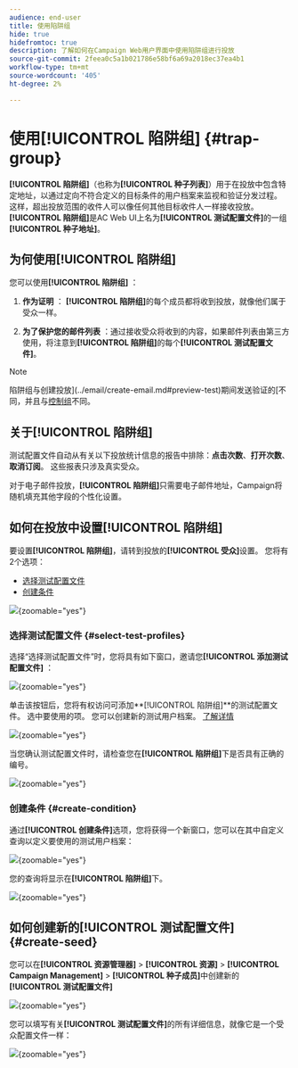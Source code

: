 ```yaml
---
audience: end-user
title: 使用陷阱组
hide: true
hidefromtoc: true
description: 了解如何在Campaign Web用户界面中使用陷阱组进行投放
source-git-commit: 2feea0c5a1b021786e58bf6a69a2018ec37ea4b1
workflow-type: tm+mt
source-wordcount: '405'
ht-degree: 2%

---
```


# 使用&#x200B;**[!UICONTROL 陷阱组]** {#trap-group}

**[!UICONTROL 陷阱组]**（也称为&#x200B;**[!UICONTROL 种子列表]**）用于在投放中包含特定地址，以通过定向不符合定义的目标条件的用户档案来监视和验证分发过程。 这样，超出投放范围的收件人可以像任何其他目标收件人一样接收投放。
**[!UICONTROL 陷阱组]**&#x200B;是AC Web UI上名为&#x200B;**[!UICONTROL 测试配置文件]**&#x200B;的一组&#x200B;**[!UICONTROL 种子地址]**。

## 为何使用&#x200B;**[!UICONTROL 陷阱组]**

您可以使用&#x200B;**[!UICONTROL 陷阱组]** ：

1. **作为证明** ： **[!UICONTROL 陷阱组]**&#x200B;的每个成员都将收到投放，就像他们属于受众一样。


1. **为了保护您的邮件列表** ：通过接收受众将收到的内容，如果邮件列表由第三方使用，将注意到&#x200B;**[!UICONTROL 陷阱组]**&#x200B;的每个&#x200B;**[!UICONTROL 测试配置文件]**。

>[!NOTE]
>
>陷阱组与创建投放](../email/create-email.md#preview-test)期间发送验证的[不同，并且与[控制组](control-group.md)不同。


## 关于&#x200B;**[!UICONTROL 陷阱组]**

测试配置文件自动从有关以下投放统计信息的报告中排除：**点击次数**、**打开次数**、**取消订阅**。 这些报表只涉及真实受众。

对于电子邮件投放，**[!UICONTROL 陷阱组]**&#x200B;只需要电子邮件地址，Campaign将随机填充其他字段的个性化设置。

## 如何在投放中设置&#x200B;**[!UICONTROL 陷阱组]**

要设置&#x200B;**[!UICONTROL 陷阱组]**，请转到投放的&#x200B;**[!UICONTROL 受众]**&#x200B;设置。 您将有2个选项：
- [选择测试配置文件](#select-test-profile)
- [创建条件](#create-condition)

![](assets/trap-group.png){zoomable="yes"}

### 选择测试配置文件 {#select-test-profiles}

选择“选择测试配置文件”时，您将具有如下窗口，邀请您&#x200B;**[!UICONTROL 添加测试配置文件]** ：

![](assets/trap-no-test-profile.png){zoomable="yes"}

单击该按钮后，您将有权访问可添加&#x200B;**[!UICONTROL 陷阱组]**的测试配置文件。 选中要使用的项。
您可以创建新的测试用户档案。 [了解详情](#create-seed)

![](assets/trap-select-test-profiles.png){zoomable="yes"}

当您确认测试配置文件时，请检查您在&#x200B;**[!UICONTROL 陷阱组]**&#x200B;下是否具有正确的编号。

![](assets/trap-check.png){zoomable="yes"}

### 创建条件 {#create-condition}

通过&#x200B;**[!UICONTROL 创建条件]**&#x200B;选项，您将获得一个新窗口，您可以在其中自定义查询以定义要使用的测试用户档案：

![](assets/trap-create-condition.png){zoomable="yes"}

您的查询将显示在&#x200B;**[!UICONTROL 陷阱组]**&#x200B;下。

![](assets/trap-custom.png){zoomable="yes"}

## 如何创建新的&#x200B;**[!UICONTROL 测试配置文件]** {#create-seed}

您可以在&#x200B;**[!UICONTROL 资源管理器]** > **[!UICONTROL 资源]** > **[!UICONTROL Campaign Management]** > **[!UICONTROL 种子成员]**&#x200B;中创建新的&#x200B;**[!UICONTROL 测试配置文件]**

![](assets/trap-create.png){zoomable="yes"}

您可以填写有关&#x200B;**[!UICONTROL 测试配置文件]**&#x200B;的所有详细信息，就像它是一个受众配置文件一样：

![](assets/trap-create-contact.png){zoomable="yes"}